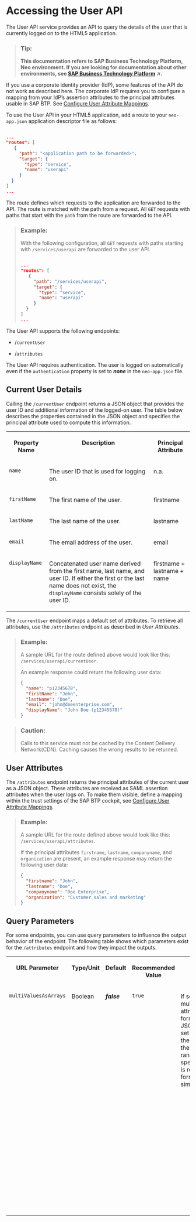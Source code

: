 <!-- loio1de599bf722446849d2b2e10132df42a -->

# Accessing the User API

The User API service provides an API to query the details of the user that is currently logged on to the HTML5 application.

> ### Tip:  
> **This documentation refers to SAP Business Technology Platform, Neo environment. If you are looking for documentation about other environments, see [SAP Business Technology Platform](https://help.sap.com/viewer/65de2977205c403bbc107264b8eccf4b/Cloud/en-US/6a2c1ab5a31b4ed9a2ce17a5329e1dd8.html "SAP Business Technology Platform (SAP BTP) is an integrated offering comprised of four technology portfolios: database and data management, application development and integration, analytics, and intelligent technologies. The platform offers users the ability to turn data into business value, compose end-to-end business processes, and build and extend SAP applications quickly.") :arrow_upper_right:.**



If you use a corporate identity provider \(IdP\), some features of the API do not work as described here. The corporate IdP requires you to configure a mapping from your IdP’s assertion attributes to the principal attributes usable in SAP BTP. See [Configure User Attribute Mappings](../60-security-neo/application-identity-provider-dc61853.md#loiob6cfc4bb4bff4ace90afc71b0962fcb5__configure_attributes).



To use the User API in your HTML5 application, add a route to your `neo-app.json` application descriptor file as follows:

```json

...
"routes": [
   {
     "path": "<application path to be forwarded>", 
     "target": {
       "type": "service",
       "name": "userapi"
     }
  }
]
...
```

The route defines which requests to the application are forwarded to the API. The route is matched with the path from a request. All `GET` requests with paths that start with the `path` from the route are forwarded to the API.

> ### Example:  
> With the following configuration, all `GET` requests with paths starting with `/services/userapi` are forwarded to the user API.
> 
> ```json
> 
> ...
> "routes": [
>    {
>      "path": "/services/userapi", 
>      "target": {
>        "type": "service",
>        "name": "userapi"
>      }
>   }
> ]
> ...
> ```

The User API supports the following endpoints:

-   /`currentUser`

-   /`attributes`


The User API requires authentication. The user is logged on automatically even if the `authentication` property is set to ***none*** in the `neo-app.json` file.



## Current User Details

Calling the `/currentUser` endpoint returns a JSON object that provides the user ID and additional information of the logged-on user. The table below describes the properties contained in the JSON object and specifies the principal attribute used to compute this information.


<table>
<tr>
<th valign="top">

Property Name



</th>
<th valign="top">

Description



</th>
<th valign="top">

Principal Attribute



</th>
</tr>
<tr>
<td valign="top">

 `name` 



</td>
<td valign="top">

The user ID that is used for logging on.



</td>
<td valign="top">

n.a.



</td>
</tr>
<tr>
<td valign="top">

 `firstName` 



</td>
<td valign="top">

The first name of the user.



</td>
<td valign="top">

firstname



</td>
</tr>
<tr>
<td valign="top">

 `lastName` 



</td>
<td valign="top">

The last name of the user.



</td>
<td valign="top">

lastname



</td>
</tr>
<tr>
<td valign="top">

 `email` 



</td>
<td valign="top">

The email address of the user.



</td>
<td valign="top">

email



</td>
</tr>
<tr>
<td valign="top">

 `displayName` 



</td>
<td valign="top">

Concatenated user name derived from the first name, last name, and user ID. If either the first or the last name does not exist, the `displayName` consists solely of the user ID.



</td>
<td valign="top">

firstname + lastname + name



</td>
</tr>
</table>

The `/currentUser` endpoint maps a default set of attributes. To retrieve all attributes, use the `/attributes` endpoint as described in *User Attributes*.

> ### Example:  
> A sample URL for the route defined above would look like this: `/services/userapi/currentUser`.
> 
> An example response could return the following user data:
> 
> ```json
> {
>   "name": "p12345678",
>   "firstName": "John",
>   "lastName": "Doe",
>   "email": "john@doeenterprise.com",
>   "displayName": "John Doe (p12345678)"
> }
> 
> ```

> ### Caution:  
> Calls to this service must not be cached by the Content Delivery Network\(CDN\). Caching causes the wrong results to be returned.



## User Attributes

The `/attributes` endpoint returns the principal attributes of the current user as a JSON object. These attributes are received as SAML assertion attributes when the user logs on. To make them visible, define a mapping within the trust settings of the SAP BTP cockpit, see [Configure User Attribute Mappings](../60-security-neo/application-identity-provider-dc61853.md#loiob6cfc4bb4bff4ace90afc71b0962fcb5__configure_attributes).

> ### Example:  
> A sample URL for the route defined above would look like this: `/services/userapi/attributes`.
> 
> If the principal attributes `firstname`, `lastname`, `companyname`, and `organization` are present, an example response may return the following user data:
> 
> ```json
> {
>   "firstname": "John",
>   "lastname": "Doe",
>   "companyname": "Doe Enterprise",
>   "organization": "Customer sales and marketing"
> }
> 
> ```



## Query Parameters

For some endpoints, you can use query parameters to influence the output behavior of the endpoint. The following table shows which parameters exist for the `/attributes` endpoint and how they impact the outputs.


<table>
<tr>
<th valign="top">

URL Parameter



</th>
<th valign="top">

Type/Unit



</th>
<th valign="top">

Default



</th>
<th valign="top">

Recommended Value



</th>
<th valign="top">

Behavior



</th>
</tr>
<tr>
<td valign="top">

 `multiValuesAsArrays` 



</td>
<td valign="top">

Boolean



</td>
<td valign="top">

 ***false*** 



</td>
<td valign="top">

`true`



</td>
<td valign="top">

If set to `true`, multivalued attributes are formatted as JSON arrays. If set to `false`, only the first value of the entire value range of the specific attribute is returned and formatted as a simple string.

> ### Note:  
> If set to `true` for an attribute that is not multivalued, then the value of the attribute is formatted as a simple string and not a JSON array.



</td>
</tr>
</table>

